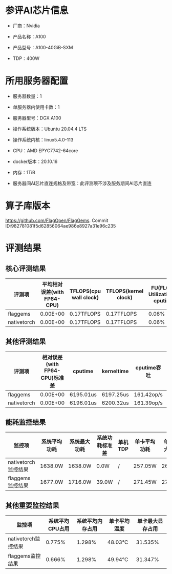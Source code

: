 # 参评AI芯片信息

* 厂商：Nvidia


* 产品名称：A100
* 产品型号：A100-40GiB-SXM
* TDP：400W

# 所用服务器配置

* 服务器数量：1


* 单服务器内使用卡数：1
* 服务器型号：DGX A100
* 操作系统版本：Ubuntu 20.04.4 LTS
* 操作系统内核：linux5.4.0-113
* CPU：AMD EPYC7742-64core
* docker版本：20.10.16
* 内存：1TiB
* 服务器间AI芯片直连规格及带宽：此评测项不涉及服务期间AI芯片直连

# 算子库版本

https://github.com/FlagOpen/FlagGems. Commit ID:982781081f5d62856064ae986e8927a31e96c235

# 评测结果

## 核心评测结果

| 评测项  | 平均相对误差(with FP64-CPU) | TFLOPS(cpu wall clock) | TFLOPS(kernel clock) | FU(FLOPS Utilization)-cputime | FU-kerneltime |
| ---- | -------------- | -------------- | ------------ | ------ | ----- |
| flaggems | 0.00E+00    | 0.17TFLOPS       | 0.17TFLOPS        | 0.06% | 0.06% |
| nativetorch | 0.00E+00    | 0.17TFLOPS      | 0.17TFLOPS      | 0.06%      | 0.06%    |

## 其他评测结果

| 评测项  | 相对误差(with FP64-CPU)标准差 | cputime | kerneltime | cputime吞吐 | kerneltime吞吐 | 无预热时延 | 预热后时延 |
| ---- | -------------- | -------------- | ------------ | ------------ | -------------- | -------------- | ------------ |
| flaggems | 0.00E+00    | 6195.01us       | 6197.25us        | 161.42op/s | 161.36op/s | 11650.31us | 6406.51us |
| nativetorch | 0.00E+00    | 6196.01us       | 6200.32us        | 161.39op/s | 161.28op/s | 716341.29us | 6211.2us |

## 能耗监控结果

| 监控项  | 系统平均功耗  | 系统最大功耗  | 系统功耗标准差 | 单机TDP | 单卡平均功耗 | 单卡最大功耗 | 单卡功耗标准差 | 单卡TDP |
| ---- | ------- | ------- | ------- | ----- | ------------ | ------------ | ------------- | ----- |
| nativetorch监控结果 | 1638.0W | 1638.0W | 0.0W   | /     | 257.05W       | 260.0W      | 3.09W        | 1638.0  |
| flaggems监控结果 | 1677.0W | 1716.0W | 39.0W   | /     | 271.45W       | 275.0W      | 3.94W        | 1677.0  |

## 其他重要监控结果

| 监控项  | 系统平均CPU占用 | 系统平均内存占用 | 单卡平均温度 | 单卡最大显存占用 |
| ---- | --------- | -------- | ------------ | -------------- |
| nativetorch监控结果 | 0.775%    | 1.298%   | 48.03°C       | 31.535%        |
| flaggems监控结果 | 0.666%    | 1.298%   | 49.94°C       | 31.347%        |
